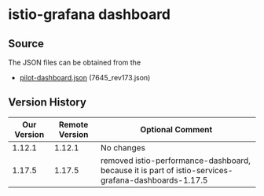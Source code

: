 # istio-grafana dashboard

## Source
The JSON files can be obtained from the
  - [pilot-dashboard.json](https://grafana.com/grafana/dashboards/7645-istio-control-plane-dashboard/) (7645_rev173.json)

## Version History

| Our Version | Remote Version | Optional Comment                                                                                    |
| ----------- | -------------- | --------------------------------------------------------------------------------------------------- |
|      1.12.1 |         1.12.1 | No changes                                                                                          |
|      1.17.5 |         1.17.5 | removed istio-performance-dashboard, because it is part of istio-services-grafana-dashboards-1.17.5 |
